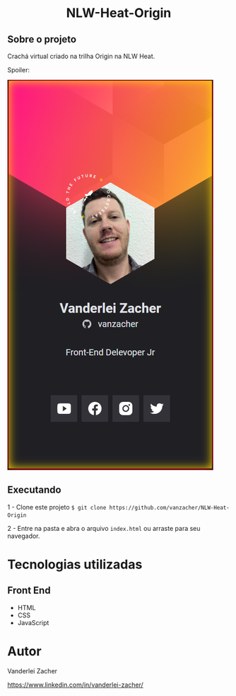 <h1 align="center">NLW-Heat-Origin</h1>

## Sobre o projeto

Crachá virtual criado na trilha Origin na NLW Heat.

Spoiler:

![Image_Spoiler](https://github.com/vanzacher/NLW-Heat-Origin/blob/main/images/NewPrint.png)

## Executando 


1 - Clone este projeto 
`$ git clone https://github.com/vanzacher/NLW-Heat-Origin`

2 - Entre na pasta e abra o arquivo `index.html` ou arraste para seu navegador. 
# Tecnologias utilizadas

## Front End

 - HTML
 - CSS
 - JavaScript

# Autor

Vanderlei Zacher

https://www.linkedin.com/in/vanderlei-zacher/
